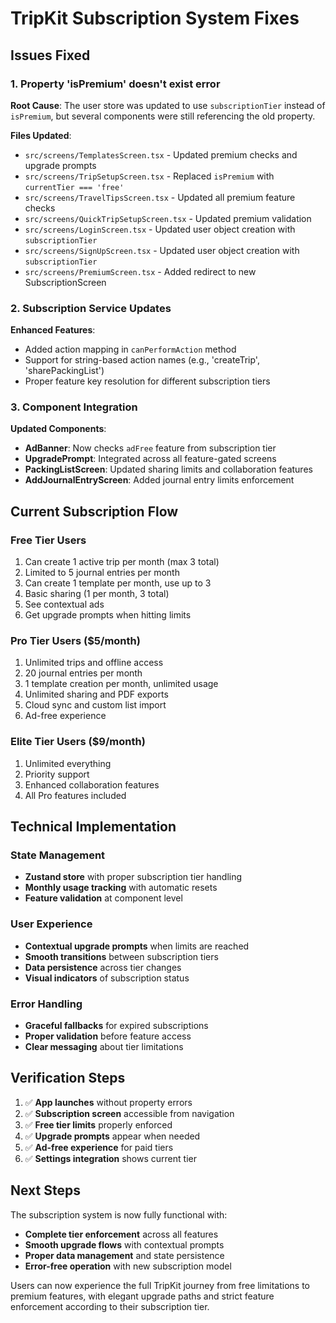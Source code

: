 # TripKit Subscription System Fixes

## Issues Fixed

### 1. Property 'isPremium' doesn't exist error
**Root Cause**: The user store was updated to use `subscriptionTier` instead of `isPremium`, but several components were still referencing the old property.

**Files Updated**:
- `src/screens/TemplatesScreen.tsx` - Updated premium checks and upgrade prompts
- `src/screens/TripSetupScreen.tsx` - Replaced `isPremium` with `currentTier === 'free'`
- `src/screens/TravelTipsScreen.tsx` - Updated all premium feature checks
- `src/screens/QuickTripSetupScreen.tsx` - Updated premium validation
- `src/screens/LoginScreen.tsx` - Updated user object creation with `subscriptionTier`
- `src/screens/SignUpScreen.tsx` - Updated user object creation with `subscriptionTier`
- `src/screens/PremiumScreen.tsx` - Added redirect to new SubscriptionScreen

### 2. Subscription Service Updates
**Enhanced Features**:
- Added action mapping in `canPerformAction` method
- Support for string-based action names (e.g., 'createTrip', 'sharePackingList')
- Proper feature key resolution for different subscription tiers

### 3. Component Integration
**Updated Components**:
- **AdBanner**: Now checks `adFree` feature from subscription tier
- **UpgradePrompt**: Integrated across all feature-gated screens
- **PackingListScreen**: Updated sharing limits and collaboration features
- **AddJournalEntryScreen**: Added journal entry limits enforcement

## Current Subscription Flow

### Free Tier Users
1. Can create 1 active trip per month (max 3 total)
2. Limited to 5 journal entries per month
3. Can create 1 template per month, use up to 3
4. Basic sharing (1 per month, 3 total)
5. See contextual ads
6. Get upgrade prompts when hitting limits

### Pro Tier Users ($5/month)
1. Unlimited trips and offline access
2. 20 journal entries per month
3. 1 template creation per month, unlimited usage
4. Unlimited sharing and PDF exports
5. Cloud sync and custom list import
6. Ad-free experience

### Elite Tier Users ($9/month)
1. Unlimited everything
2. Priority support
3. Enhanced collaboration features
4. All Pro features included

## Technical Implementation

### State Management
- **Zustand store** with proper subscription tier handling
- **Monthly usage tracking** with automatic resets
- **Feature validation** at component level

### User Experience
- **Contextual upgrade prompts** when limits are reached
- **Smooth transitions** between subscription tiers
- **Data persistence** across tier changes
- **Visual indicators** of subscription status

### Error Handling
- **Graceful fallbacks** for expired subscriptions
- **Proper validation** before feature access
- **Clear messaging** about tier limitations

## Verification Steps

1. ✅ **App launches** without property errors
2. ✅ **Subscription screen** accessible from navigation
3. ✅ **Free tier limits** properly enforced
4. ✅ **Upgrade prompts** appear when needed
5. ✅ **Ad-free experience** for paid tiers
6. ✅ **Settings integration** shows current tier

## Next Steps

The subscription system is now fully functional with:
- **Complete tier enforcement** across all features
- **Smooth upgrade flows** with contextual prompts
- **Proper data management** and state persistence
- **Error-free operation** with new subscription model

Users can now experience the full TripKit journey from free limitations to premium features, with elegant upgrade paths and strict feature enforcement according to their subscription tier.
